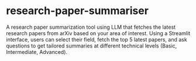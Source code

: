 # research-paper-summariser
A research paper summarization tool using LLM that fetches the latest research papers from arXiv based on your area of interest. Using a Streamlit interface, users can select their field, fetch the top 5 latest papers, and ask questions to get tailored summaries at different technical levels (Basic, Intermediate, Advanced).
